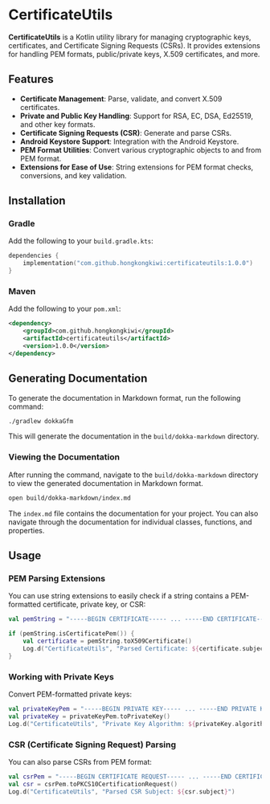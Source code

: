 # CertificateUtils

**CertificateUtils** is a Kotlin utility library for managing cryptographic keys, certificates, and Certificate Signing Requests (CSRs). It provides extensions for handling PEM formats, public/private keys, X.509 certificates, and more.

## Features

- **Certificate Management**: Parse, validate, and convert X.509 certificates.
- **Private and Public Key Handling**: Support for RSA, EC, DSA, Ed25519, and other key formats.
- **Certificate Signing Requests (CSR)**: Generate and parse CSRs.
- **Android Keystore Support**: Integration with the Android Keystore.
- **PEM Format Utilities**: Convert various cryptographic objects to and from PEM format.
- **Extensions for Ease of Use**: String extensions for PEM format checks, conversions, and key validation.

## Installation

### Gradle

Add the following to your `build.gradle.kts`:

```kotlin
dependencies {
    implementation("com.github.hongkongkiwi:certificateutils:1.0.0")
}
```

### Maven

Add the following to your `pom.xml`:

```xml
<dependency>
    <groupId>com.github.hongkongkiwi</groupId>
    <artifactId>certificateutils</artifactId>
    <version>1.0.0</version>
</dependency>
```

## Generating Documentation

To generate the documentation in Markdown format, run the following command:

```bash
./gradlew dokkaGfm
```

This will generate the documentation in the `build/dokka-markdown` directory.

### Viewing the Documentation

After running the command, navigate to the `build/dokka-markdown` directory to view the generated documentation in Markdown format.

```bash
open build/dokka-markdown/index.md
```

The `index.md` file contains the documentation for your project. You can also navigate through the documentation for individual classes, functions, and properties.

## Usage

### PEM Parsing Extensions

You can use string extensions to easily check if a string contains a PEM-formatted certificate, private key, or CSR:

```kotlin
val pemString = "-----BEGIN CERTIFICATE----- ... -----END CERTIFICATE-----"

if (pemString.isCertificatePem()) {
    val certificate = pemString.toX509Certificate()
    Log.d("CertificateUtils", "Parsed Certificate: ${certificate.subjectDN.name}")
}
```

### Working with Private Keys

Convert PEM-formatted private keys:

```kotlin
val privateKeyPem = "-----BEGIN PRIVATE KEY----- ... -----END PRIVATE KEY-----"
val privateKey = privateKeyPem.toPrivateKey()
Log.d("CertificateUtils", "Private Key Algorithm: ${privateKey.algorithm}")
```

### CSR (Certificate Signing Request) Parsing

You can also parse CSRs from PEM format:

```kotlin
val csrPem = "-----BEGIN CERTIFICATE REQUEST----- ... -----END CERTIFICATE REQUEST-----"
val csr = csrPem.toPKCS10CertificationRequest()
Log.d("CertificateUtils", "Parsed CSR Subject: ${csr.subject}")
```
